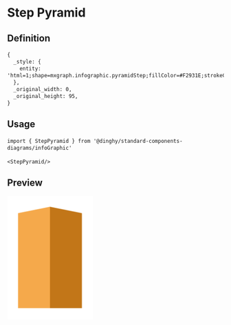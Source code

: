 # Step Pyramid

## Definition

```
{
  _style: { 
    entity: 'html=1;shape=mxgraph.infographic.pyramidStep;fillColor=#F2931E;strokeColor=none;shadow=0;',
  },
  _original_width: 0,
  _original_height: 95,
}
```

## Usage

```
import { StepPyramid } from '@dinghy/standard-components-diagrams/infoGraphic'

<StepPyramid/>
```

## Preview

<img src="./step-pyramid.png" width="200"/>
